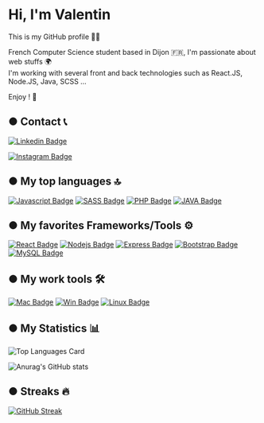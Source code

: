 # Hi, I'm Valentin

This is my GitHub profile 🙋‍♂️

French Computer Science student based in Dijon 🇫🇷, I'm passionate about web stuffs 🌍 <br />
I'm working with several front and back technologies such as React.JS, Node.JS, Java, SCSS ... <br /> 

Enjoy ! 🎊


## ● Contact 📞
[![Linkedin Badge](https://img.shields.io/badge/LinkedIn-0077B5?style=for-the-badge&logo=linkedin&logoColor=white)](https://www.linkedin.com/in/valentin-marguerie/)

[![Instagram Badge](https://img.shields.io/badge/Instagram-E4405F?style=for-the-badge&logo=instagram&logoColor=white)](https://www.instagram.com/valentin_marguerie/)


## ● My top languages 🔝
[![Javascript Badge](https://img.shields.io/badge/JavaScript-F7DF1E?style=for-the-badge&logo=javascript&logoColor=black)](#) 
[![SASS Badge](https://img.shields.io/badge/Sass-CC6699?style=for-the-badge&logo=sass&logoColor=white)](#) 
[![PHP Badge](https://img.shields.io/badge/PHP-777BB4?style=for-the-badge&logo=php&logoColor=white)](#) 
[![JAVA Badge](https://img.shields.io/badge/Java-ED8B00?style=for-the-badge&logo=java&logoColor=white)](#) 

## ● My favorites Frameworks/Tools ⚙️
[![React Badge](https://img.shields.io/badge/React-20232A?style=for-the-badge&logo=react&logoColor=61DAFB)](#) 
[![Nodejs Badge](https://img.shields.io/badge/Node.js-43853D?style=for-the-badge&logo=node.js&logoColor=white)](#) 
[![Express Badge](https://img.shields.io/badge/Express.js-404D59?style=for-the-badge)](#) 
[![Bootstrap Badge](https://img.shields.io/badge/Bootstrap-563D7C?style=for-the-badge&logo=bootstrap&logoColor=white)](#) 
[![MySQL Badge](https://img.shields.io/badge/MySQL-00000F?style=for-the-badge&logo=mysql&logoColor=white)](#) 

##  ● My work tools 🛠
[![Mac Badge](https://img.shields.io/badge/Apple-MacBook_Air_M1-999999?style=for-the-badge&logo=apple&logoColor=white)](#) 
[![Win Badge](https://img.shields.io/badge/Windows-Thinkpad_L450-0078D6?style=for-the-badge&logo=windows&logoColor=white)](#) 
[![Linux Badge](https://img.shields.io/badge/Ubuntu-E95420?style=for-the-badge&logo=ubuntu&logoColor=white)](#) 
	

## ● My Statistics 📊

![Top Languages Card](https://github-readme-stats.vercel.app/api/top-langs/?username=valentinm27&layout=compact&theme=calm&hide=css,HTML)

![Anurag's GitHub stats](https://github-readme-stats.vercel.app/api?username=valentinm27&show_icons=true&theme=calm&count_private=true&show_icons=true)

## ●  Streaks 🔥
[![GitHub Streak](https://github-readme-streak-stats.herokuapp.com/?user=valentinm27&theme=calm)](https://git.io/streak-stats)


